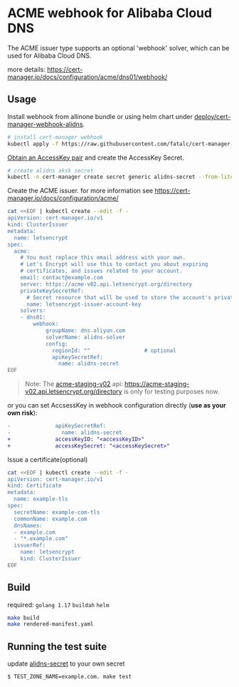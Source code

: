 # ACME webhook for Alibaba Cloud DNS

The ACME issuer type supports an optional 'webhook' solver, which can be used
for Alibaba Cloud DNS.

more details: https://cert-manager.io/docs/configuration/acme/dns01/webhook/

## Usage

Install webhook from allinone bundle or using helm chart under [deploy/cert-manager-webhook-alidns](deploy/cert-manager-webhook-alidns).

```sh
# install cert-manager webhook
kubectl apply -f https://raw.githubusercontent.com/fatalc/cert-manager-webhook-alidns/main/deploy/rendered-manifest.yaml
```

[Obtain an AccessKey pair](https://www.alibabacloud.com/help/en/doc-detail/107708.htm) and create the AccessKey Secret.

```sh
# create alidns aksk secret
kubectl -n cert-manager create secret generic alidns-secret --from-literal="access-key=<AccessKey ID>" --from-literal="secret-key=<AccessKey Secret>"
```

Create the ACME issuer. for more information see <https://cert-manager.io/docs/configuration/acme/>

```sh
cat <<EOF | kubectl create --edit -f -
apiVersion: cert-manager.io/v1
kind: ClusterIssuer
metadata:
  name: letsencrypt
spec:
  acme:
    # You must replace this email address with your own.
    # Let's Encrypt will use this to contact you about expiring
    # certificates, and issues related to your account.
    email: contact@example.com
    server: https://acme-v02.api.letsencrypt.org/directory
    privateKeySecretRef:
      # Secret resource that will be used to store the account's private key.
      name: letsencrypt-issuer-account-key
    solvers:
    - dns01:
        webhook:
            groupName: dns.aliyun.com
            solverName: alidns-solver
            config:
              regionId: ""                 # optional
              apiKeySecretRef:
                name: alidns-secret
EOF
```

> Note: The [acme-staging-v02](https://letsencrypt.org/docs/staging-environment/#) api: <https://acme-staging-v02.api.letsencrypt.org/directory> is only for testing purposes now.

or you can set AccsessKey in webhook configuration directly (**use as your own risk**):

```diff
-              apiKeySecretRef:
-                name: alidns-secret
+              accessKeyID: "<accessKeyID>"
+              accessKeySecret: "<accessKeySecret>"
```

Issue a certificate(optional)

```sh
cat <<EOF | kubectl create --edit -f -
apiVersion: cert-manager.io/v1
kind: Certificate
metadata:
  name: example-tls
spec:
  secretName: example-com-tls
  commonName: example.com
  dnsNames:
  - example.com
  - "*.example.com"
  issuerRef:
    name: letsencrypt
    kind: ClusterIssuer
EOF
```

## Build

required: `golang 1.17` `buildah` `helm`

```sh
make build
make rendered-manifest.yaml
```

## Running the test suite

update [alidns-secret](testdata/alidns-solver/alidns-secret.yaml) to your own secret

```bash
$ TEST_ZONE_NAME=example.com. make test
```

